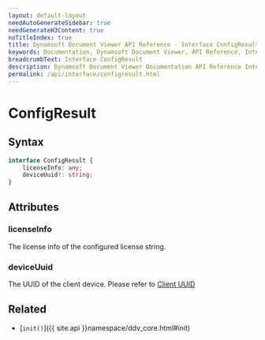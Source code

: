```yaml
---
layout: default-layout
needAutoGenerateSidebar: true
needGenerateH3Content: true
noTitleIndex: true
title: Dynamsoft Document Viewer API Reference - Interface ConfigResult
keywords: Documentation, Dynamsoft Document Viewer, API Reference, Interface ConfigResult
breadcrumbText: Interface ConfigResult
description: Dynamsoft Document Viewer Documentation API Reference Interface ConfigResult Page
permalink: /api/interface/configresult.html
---
```


# ConfigResult

## Syntax

```typescript
interface ConfigResult {
    licenseInfo: any;
    deviceUuid?: string;
}
```

## Attributes

### licenseInfo

The license info of the configured license string.

### deviceUuid

The UUID of the client device. Please refer to [Client UUID](https://www.dynamsoft.com/license-server/docs/about/terms.html#client-uuid)

## Related

- [`init()`]({{ site.api }}namespace/ddv_core.html#init)
